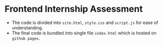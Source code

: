 # Frontend Internship Assessment
- The code is divided into `site.html`, `style.css` and `script.js` for ease of understanding.
- The final code is bundled into single file `index.html` which is hosted on `github pages`.
